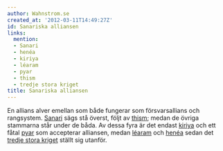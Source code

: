 ```yaml
---
author: Wahnstrom.se
created_at: '2012-03-11T14:49:27Z'
id: Sanariska alliansen
links:
  mention:
  - Sanari
  - henéa
  - kiriya
  - léaram
  - pyar
  - thism
  - tredje stora kriget
title: Sanariska alliansen
---
```


En allians alver emellan som både fungerar som försvarsallians och rangsystem. [Sanari] sägs stå
överst, följt av [thism]; medan de övriga stammarna står under de båda. Av dessa fyra är det endast
[kiriya] och ett fåtal [pyar] som accepterar alliansen, medan [léaram] och [henéa] sedan det [tredje
stora kriget] ställt sig utanför.

  [Sanari]: Sanari
  [thism]: thism
  [kiriya]: kiriya
  [pyar]: pyar
  [léaram]: léaram
  [henéa]: henéa
  [tredje stora kriget]: tredje_stora_kriget